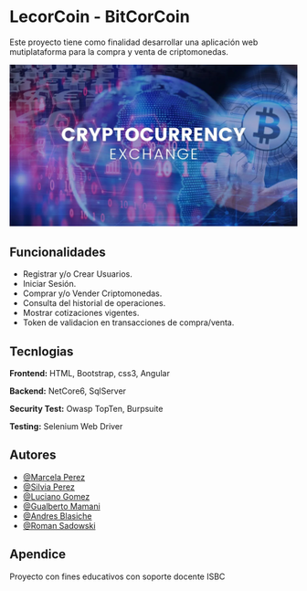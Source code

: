 
# LecorCoin - BitCorCoin

Este proyecto tiene como finalidad desarrollar una aplicación web mutiplataforma 
para la compra y venta de criptomonedas.


![Exchange](https://github.com/romansad/assetsVarios/blob/main/criptoEx3.jpg?raw=true)



## Funcionalidades

- Registrar y/o Crear Usuarios.
- Iniciar Sesión.
- Comprar y/o Vender Criptomonedas.
- Consulta del historial de operaciones. 
- Mostrar cotizaciones vigentes.
- Token de validacion en transacciones de compra/venta.



## Tecnlogias

**Frontend:** HTML, Bootstrap, css3, Angular

**Backend:** NetCore6, SqlServer

**Security Test:** Owasp TopTen, Burpsuite

**Testing:** Selenium Web Driver


## Autores

- [@Marcela Perez](https://www.github.com/)
- [@Silvia Perez](https://www.github.com/)
- [@Luciano Gomez](https://www.github.com/)
- [@Gualberto Mamani](https://www.github.com/)
- [@Andres Blasiche](https://github.com/blasichea)
- [@Roman Sadowski](https://www.github.com/romansad)

## Apendice

Proyecto con fines educativos con soporte docente ISBC

